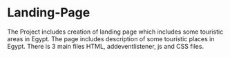 # Landing-Page
The Project includes creation of landing page which includes some touristic areas in Egypt.
The page includes description of some touristic places in Egypt.
There is 3 main files HTML, addeventlistener, js and CSS files.
